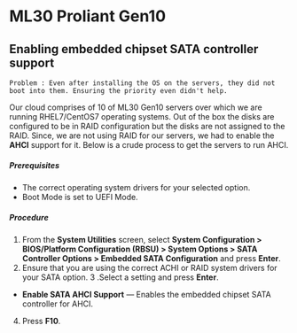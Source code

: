 # ML30 Proliant Gen10

## Enabling embedded chipset SATA controller support

```
Problem : Even after installing the OS on the servers, they did not boot into them. Ensuring the priority even didn't help. 

```

Our cloud comprises of 10 of ML30 Gen10 servers over which we are running RHEL7/CentOS7 operating systems. Out of the box the disks are configured to be in RAID configuration but the disks are not assigned to the RAID. Since, we are not using RAID for our servers, we had to enable the **AHCI** support for it. Below is a crude process to get the servers to run AHCI.

##### Prerequisites
 - The correct operating system drivers for your selected option.
 - Boot Mode is set to UEFI Mode.
##### Procedure
1. From the **System Utilities** screen, select **System Configuration > BIOS/Platform Configuration (RBSU) > System Options > SATA Controller Options > Embedded SATA Configuration** and press **Enter**.
2. Ensure that you are using the correct ACHI or RAID system drivers for your SATA option.
3 .Select a setting and press **Enter**.
  - **Enable SATA AHCI Support** — Enables the embedded chipset SATA controller for AHCI.
4. Press **F10**.